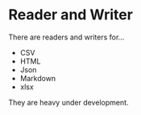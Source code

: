 # Reader and Writer

There are readers and writers for...

* CSV
* HTML
* Json
* Markdown
* xlsx

They are heavy under development.
